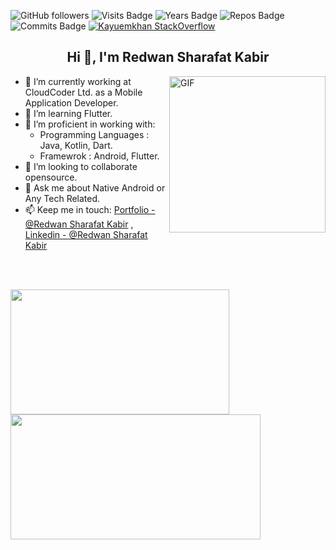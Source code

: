 ![GitHub followers](https://img.shields.io/github/followers/Kayuemkhan?logo=GitHub&style=flat-square)
![Visits Badge](https://badges.pufler.dev/visits/Kayuemkhan/Kayuemkhan?style=flat-square)
![Years Badge](https://badges.pufler.dev/years/Kayuemkhan?style=flat-square)
![Repos Badge](https://badges.pufler.dev/repos/Kayuemkhan?style=flat-square)
![Commits Badge](https://badges.pufler.dev/commits/monthly/Kayuemkhan)
[![Kayuemkhan StackOverflow](https://stackoverflow-badge.vercel.app/?userID=13137312)](https://stackoverflow.com/users/13137312/abdul-kayuem)


<h2 align="center">Hi 👋, I'm Redwan Sharafat Kabir</h1>  

<img align="right" width="250" height="250" alt="GIF" src="https://user-images.githubusercontent.com/37416018/175465859-c1142ecf-72d0-4df7-9c8e-fb37f3b59e68.gif?raw=true" width="400" height="250" />

- 🔭 I’m currently working at CloudCoder Ltd. as a Mobile Application Developer.
- 🌱 I’m learning Flutter.
- 🔭 I’m proficient in working with:
  - Programming Languages : Java, Kotlin, Dart.
  - Framewrok : Android, Flutter.
- 👯 I’m looking to collaborate opensource.
- 💬 Ask me about Native Android or Any Tech Related.
- 📫 Keep me in touch: [Portfolio - @Redwan Sharafat Kabir](https://redwansharafatkabir.github.io/Portfolio/) , [Linkedin - @Redwan Sharafat Kabir](https://www.linkedin.com/in/redwan-sharafat/)

<br>
<br>

<p></p>
<p><img align="left" src="https://github-readme-stats.vercel.app/api/top-langs?username=RedwanSharafatKabir&theme=radical&show_icons=true&locale=en&layout=compact" width="350" height="200" /></p>  
  
<p>&nbsp;<img  align="center" src="https://github-readme-stats.vercel.app/api?username=RedwanSharafatKabir&theme=radical&show_icons=true&locale=en" width="400" height="200"/>
<p></p>

